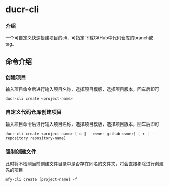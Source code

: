  
 
# ducr-cli

### 介绍
一个可自定义快速搭建项目的cli，可指定下载GitHub中代码仓库的branch或tag。

## 命令介绍
### 创建项目
输入项目命令后进行输入项目名称，选择项目模版，选择项目版本，回车后即可
```
ducr-cli create <project-name>
```
### 自定义代码仓库创建项目
输入项目命令后进行输入项目名称，选择项目模版，选择项目版本，回车后即可
```
ducr-cli create <project-name> [-o | --owner github-owner] [-r | --repository repository-name]
```
### 强制创建文件
此时将不检测当前创建文件目录中是否存在同名的文件夹，将会直接移除进行创建先的项目
```
mfy-cli create [project-name] -f
```

